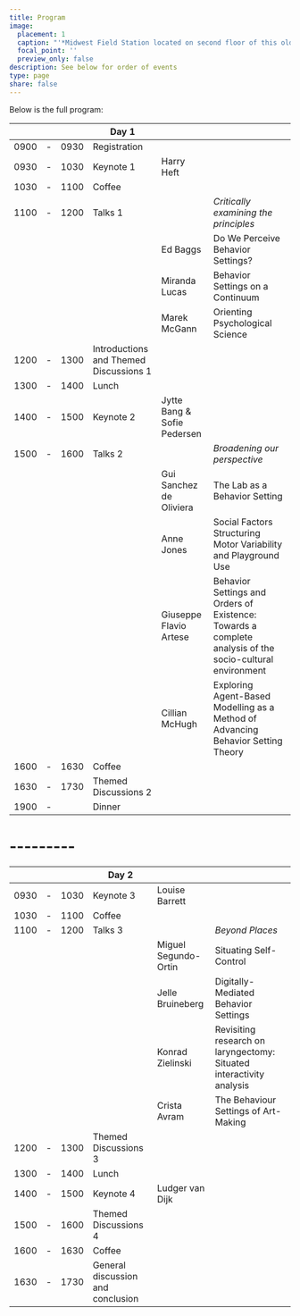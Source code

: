 ```yaml
---
title: Program
image:
  placement: 1
  caption: "'*Midwest Field Station located on second floor of this old Bank Building*'"
  focal_point: ''
  preview_only: false
description: See below for order of events
type: page
share: false
---
```




Below is the full program:


| | | | Day 1 |  | |
|---|-----|------|------------|------------|-----|
| 0900 | - | 0930 | Registration |   | |
| 0930 | - | 1030 | Keynote 1 | Harry Heft  | |
| 1030 | - | 1100 | Coffee |  | |
| 1100 | - | 1200 | Talks 1 | |  *Critically examining the principles* | 
| | | | | Ed Baggs | Do We Perceive Behavior Settings? |
| | | | | Miranda Lucas | Behavior Settings on a Continuum |
| | | | | Marek McGann  | Orienting Psychological Science |
| 1200 | - | 1300 | Introductions and Themed Discussions 1 |  | |
| 1300 | - | 1400 | Lunch |  | |
| 1400 | - | 1500 | Keynote 2 | Jytte Bang & Sofie Pedersen | |
| 1500 | - | 1600 | Talks 2 | | *Broadening our perspective* | | 
| | | | | Gui Sanchez de Oliviera | The Lab as a Behavior Setting |
| | | | | Anne Jones | Social Factors Structuring Motor Variability and Playground Use |
| | | | | Giuseppe Flavio Artese | Behavior Settings and Orders of Existence: Towards a complete analysis of the socio-cultural environment |
| | | | | Cillian McHugh |   Exploring Agent-Based Modelling as a Method of Advancing Behavior Setting Theory |
| 1600 | - | 1630 | Coffee |  | |
| 1630 | - | 1730 | Themed Discussions 2 |  | |
| 1900 | - |  | Dinner | | |




# ---------

| | | | Day 2 |  | |
|---|-----|------|------------|------------|-----|
| 0930 | - | 1030 | Keynote 3 | Louise Barrett  | |
| 1030 | - | 1100 | Coffee |  | |
| 1100 | - | 1200 | Talks 3 | |  *Beyond Places* | 
| | | | | Miguel Segundo-Ortin | Situating Self-Control |
| | | | | Jelle Bruineberg | Digitally-Mediated Behavior Settings |
| | | | | Konrad Zielinski  | Revisiting research on laryngectomy: Situated interactivity analysis |
| | | | | Crista Avram  | The Behaviour Settings of Art-Making |
| 1200 | - | 1300 | Themed Discussions 3 |  | |
| 1300 | - | 1400 | Lunch |  | |
| 1400 | - | 1500 | Keynote 4 | Ludger van Dijk | |
| 1500 | - | 1600 | Themed Discussions 4 | | | | 
| 1600 | - | 1630 | Coffee |  | |
| 1630 | - | 1730 | General discussion and conclusion |  | |
